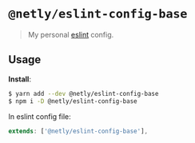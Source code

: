# `@netly/eslint-config-base`

> My personal [eslint](https://eslint.org/) config.

## Usage

**Install**:

```bash
$ yarn add --dev @netly/eslint-config-base
$ npm i -D @netly/eslint-config-base
```

In eslint config file:

```js
extends: ['@netly/eslint-config-base'],
```